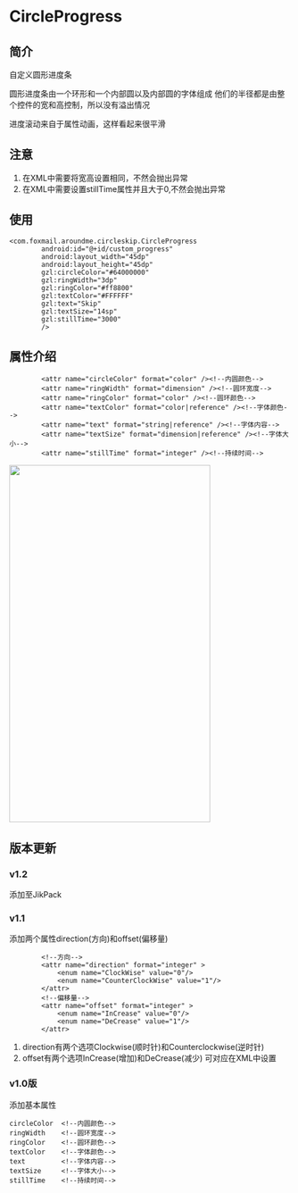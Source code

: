 # CircleProgress


## 简介
  自定义圆形进度条

  圆形进度条由一个环形和一个内部圆以及内部圆的字体组成
  他们的半径都是由整个控件的宽和高控制，所以没有溢出情况

  进度滚动来自于属性动画，这样看起来很平滑

## 注意

  1. 在XML中需要将宽高设置相同，不然会抛出异常
  2. 在XML中需要设置stillTime属性并且大于0,不然会抛出异常

## 使用
  ```
  <com.foxmail.aroundme.circleskip.CircleProgress
          android:id="@+id/custom_progress"
          android:layout_width="45dp"
          android:layout_height="45dp"
          gzl:circleColor="#64000000"
          gzl:ringWidth="3dp"
          gzl:ringColor="#ff8800"
          gzl:textColor="#FFFFFF"
          gzl:text="Skip"
          gzl:textSize="14sp"
          gzl:stillTime="3000"
          />
```

## 属性介绍
  ```
          <attr name="circleColor" format="color" /><!--内圆颜色-->
          <attr name="ringWidth" format="dimension" /><!--圆环宽度-->
          <attr name="ringColor" format="color" /><!--圆环颜色-->
          <attr name="textColor" format="color|reference" /><!--字体颜色-->
          <attr name="text" format="string|reference" /><!--字体内容-->
          <attr name="textSize" format="dimension|reference" /><!--字体大小-->
          <attr name="stillTime" format="integer" /><!--持续时间-->
```


<img src="https://github.com/aroundone/GifRepository/blob/master/CircleProgress/CircleProgress.gif" width=360 height=640 />

## 版本更新

###  v1.2
添加至JikPack

###  v1.1

添加两个属性direction(方向)和offset(偏移量)
```
        <!--方向-->
        <attr name="direction" format="integer" >
            <enum name="ClockWise" value="0"/>
            <enum name="CounterClockWise" value="1"/>
        </attr>
        <!--偏移量-->
        <attr name="offset" format="integer" >
            <enum name="InCrease" value="0"/>
            <enum name="DeCrease" value="1"/>
        </attr>
```
1. direction有两个选项Clockwise(顺时针)和Counterclockwise(逆时针)
2. offset有两个选项InCrease(增加)和DeCrease(减少)
可对应在XML中设置

### v1.0版
添加基本属性

```
circleColor  <!--内圆颜色-->
ringWidth    <!--圆环宽度-->
ringColor    <!--圆环颜色-->
textColor    <!--字体颜色-->
text         <!--字体内容-->
textSize     <!--字体大小-->
stillTime    <!--持续时间-->
```
